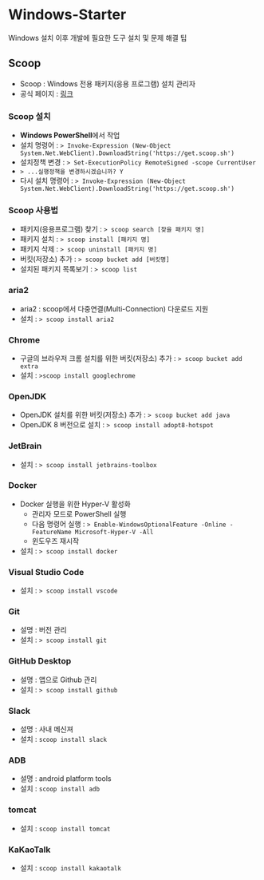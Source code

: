# Windows-Starter
Windows 설치 이후 개발에 필요한 도구 설치 및 문제 해결 팁 

## Scoop
* Scoop : Windows 전용 패키지(응용 프로그램) 설치 관리자
* 공식 페이지 : [링크](https://scoop.sh/)

### Scoop 설치
* <b>Windows PowerShell</b>에서 작업 
* 설치 명령어 : `> Invoke-Expression (New-Object System.Net.WebClient).DownloadString('https://get.scoop.sh')`
* 설치정책 변경 : `> Set-ExecutionPolicy RemoteSigned -scope CurrentUser`
* `> ...실행정책을 변경하시겠습니까? Y`
* 다시 설치 명령어 : `> Invoke-Expression (New-Object System.Net.WebClient).DownloadString('https://get.scoop.sh')`

### Scoop 사용법
* 패키지(응용프로그램) 찾기 : `> scoop search [찾을 패키지 명]`
* 패키지 설치 : `> scoop install [패키지 명]`
* 패키지 삭제 : `> scoop uninstall [패키지 명]`
* 버킷(저장소) 추가 : `> scoop bucket add [버킷명]`
* 설치된 패키지 목록보기 : `> scoop list`

### aria2
* aria2 : scoop에서 다중연결(Multi-Connection) 다운로드 지원
* 설치 : `> scoop install aria2`

### Chrome
* 구글의 브라우저 크롬 설치를 위한 버킷(저장소) 추가 : `> scoop bucket add extra`
* 설치 : `>scoop install googlechrome`

### OpenJDK 
* OpenJDK 설치를 위한 버킷(저장소) 추가 : `> scoop bucket add java`
* OpenJDK 8 버전으로 설치 : `> scoop install adopt8-hotspot`

### JetBrain 
* 설치 : `> scoop install jetbrains-toolbox`

### Docker
* Docker 실행을 위한 Hyper-V 활성화 
  - 관리자 모드로 PowerShell 실행
  - 다음 명령어 실행 : `> Enable-WindowsOptionalFeature -Online -FeatureName Microsoft-Hyper-V -All`
  - 윈도우즈 재시작
* 설치 : `> scoop install docker`

### Visual Studio Code
* 설치 : `> scoop install vscode`

### Git
* 설명 : 버전 관리
* 설치 : `> scoop install git`

### GitHub Desktop 
* 설명 : 앱으로 Github 관리 
* 설치 : `> scoop install github`

### Slack
* 설명 : 사내 메신져
* 설치 : `scoop install slack`

### ADB
* 설명 : android platform tools
* 설치 : `scoop install adb`

### tomcat
* 설치 : `scoop install tomcat`

### KaKaoTalk
* 설치 : `scoop install kakaotalk`
